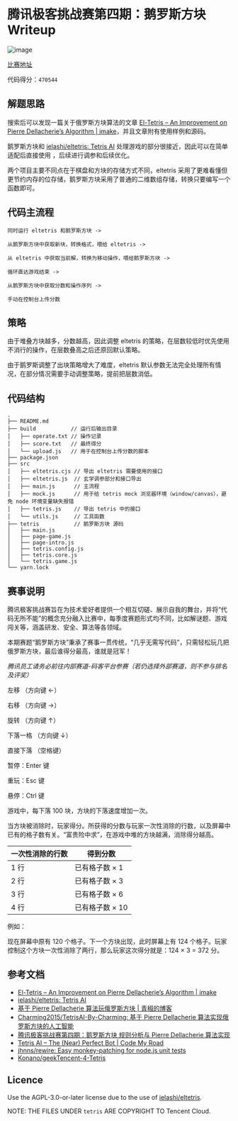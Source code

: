 # 腾讯极客挑战赛第四期：鹅罗斯方块 Writeup

![image](https://user-images.githubusercontent.com/18554747/128751760-103b798b-295c-48b3-b1c1-d95973059c6b.gif)

[比赛地址](https://cloud.tencent.com/developer/competition/introduction/10015)

代码得分：`470544`

## 解题思路

搜索后可以发现一篇关于俄罗斯方块算法的文章 [El-Tetris – An Improvement on Pierre Dellacherie’s Algorithm | imake](https://imake.ninja/el-tetris-an-improvement-on-pierre-dellacheries-algorithm/)，并且文章附有使用样例和源码。

鹅罗斯方块和 [ielashi/eltetris: Tetris AI](https://github.com/ielashi/eltetris) 处理游戏的部分很接近，因此可以在简单适配后直接使用 ，后续进行调参和后续优化。

两个项目主要不同点在于棋盘和方块的存储方式不同，eltetris 采用了更难看懂但更节约内存的位存储，鹅罗斯方块采用了普通的二维数组存储，转换只要编写一个函数即可。

## 代码主流程

```
同时运行 eltetris 和鹅罗斯方块 ->

从鹅罗斯方块中获取新块，转换格式，喂给 eltetris ->

从 eltetris 中获取当前解，转换为移动操作，喂给鹅罗斯方块 ->

循环直达游戏结束 ->

从鹅罗斯方块中获取分数和操作序列 ->

手动在控制台上传分数
```

## 策略

由于堆叠方块越多，分数越高，因此调整 eltetris 的策略，在层数较低时优先使用不消行的操作，在层数叠高之后还原回默认策略。

由于鹅罗斯调整了出块策略增大了难度，eltetris 默认参数无法完全处理所有情况，在部分情况需要手动调整策略，提前把层数消低。

## 代码结构

```
.
├── README.md
├── build           // 运行后输出目录
│   ├── operate.txt // 操作记录
│   ├── score.txt   // 最终得分
│   └── upload.js   // 用于在控制台上传分数的脚本
├── package.json
├── src
│   ├── eltetris.cjs // 导出 eltetris 需要使用的接口
│   ├── eltetris.js  // 玄学调参部分和接口导出
│   ├── main.js      // 主流程
│   ├── mock.js      // 用于给 tetris mock 浏览器环境（window/canvas），避免 node 环境变量缺失报错
│   ├── tetris.js    // 导出 tetris 中的接口
│   └── utils.js     // 工具函数
├── tetris           // 鹅罗斯方块 源码
│   ├── main.js
│   ├── page-game.js
│   ├── page-intro.js
│   ├── tetris.config.js
│   ├── tetris.core.js
│   └── tetris.game.js
└── yarn.lock
```

## 赛事说明

腾讯极客挑战赛旨在为技术爱好者提供一个相互切磋、展示自我的舞台，并将“代码无所不能”的概念充分融入比赛中，每季度赛题形式均不同，比如解谜题、游戏闯关等，涵盖研发、安全、算法等各领域。

本期赛题“鹅罗斯方块”秉承了赛事一贯传统，“几乎无需写代码”，只需轻松玩几把俄罗斯方块，最后谁得分最高，谁就是冠军！

_腾讯员工请务必前往内部赛道-码客平台参赛（若仍选择外部赛道，则不参与排名及评奖）_

左移 （方向键 ←）

右移 （方向键 →）

旋转 （方向键 ↑）

下落一格 （方向键 ↓）

直接下落 （空格键）

暂停：Enter 键

重玩：Esc 键

悬停：Ctrl 键

游戏中，每下落 100 块，方块的下落速度增加一次。

当方块被消除时，玩家得分。所获得的分数与玩家一次性消除的行数，以及屏幕中已有的格子数有关。“富贵险中求”，在游戏中堆的方块越满，消除得分越高。

| 一次性消除的行数 | 得到分数        |
| ---------------- | --------------- |
| 1 行             | 已有格子数 × 1  |
| 2 行             | 已有格子数 × 3  |
| 3 行             | 已有格子数 × 6  |
| 4 行             | 已有格子数 × 10 |

例如：

现在屏幕中原有 120 个格子。下一个方块出现，此时屏幕上有 124 个格子。玩家控制这个方块一次性消除了两行，那么玩家这次得分就是：124 × 3 = 372 分。

## 参考文档

- [El-Tetris – An Improvement on Pierre Dellacherie’s Algorithm | imake](https://imake.ninja/el-tetris-an-improvement-on-pierre-dellacheries-algorithm/)
- [ielashi/eltetris: Tetris AI](https://github.com/ielashi/eltetris)
- [基于 Pierre Dellacherie 算法玩俄罗斯方块 | 青椒的博客](https://www.zhanghangkui.com/2020/09/03/tetris2/)
- [Charming2015/TetrisAI-By-Charming: 基于 Pierre Dellacherie 算法实现俄罗斯方块的人工智能](https://github.com/Charming2015/TetrisAI-By-Charming)
- [腾讯极客挑战赛第四期：鹅罗斯方块 规则分析与 Pierre Dellacherie 算法实现](https://segmentfault.com/a/1190000040460501)
- [Tetris AI – The (Near) Perfect Bot | Code My Road](https://codemyroad.wordpress.com/2013/04/14/tetris-ai-the-near-perfect-player/)
- [jhnns/rewire: Easy monkey-patching for node.js unit tests](https://github.com/jhnns/rewire)
- [Konano/geekTencent-4-Tetris](https://github.com/Konano/geekTencent-4-Tetris/)

## Licence

Use the AGPL-3.0-or-later license due to the use of [ielashi/eltetris](https://github.com/ielashi/eltetris).

NOTE: THE FILES UNDER `tetris` ARE COPYRIGHT TO Tencent Cloud.

